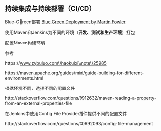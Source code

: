 ## 持续集成与持续部署（CI\/CD） 

Blue-Green部署 [Blue Green Deployment by Martin Fowler](http://martinfowler.com/bliki/BlueGreenDeployment.html)

使用Maven和Jenkins为不同的环境（**开发、测试和生产环境**）打包

配置Maven构建环境

参考

https:\/\/www.zybuluo.com\/haokuixi\/note\/25985

https:\/\/maven.apache.org\/guides\/mini\/guide-building-for-different-environments.html

根据环境不同，选择不同的配置文件

http:\/\/stackoverflow.com\/questions\/9912632\/maven-reading-a-property-from-an-external-properties-file

在Jenkins中使用Config File Provider插件提供不同的配置文件

http:\/\/stackoverflow.com\/questions\/30692093\/config-file-management

